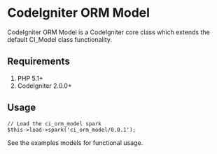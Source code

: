 # CodeIgniter ORM Model

CodeIgniter ORM Model is a CodeIgniter core class which extends the default CI_Model class functionality.

## Requirements

1. PHP 5.1+
2. CodeIgniter 2.0.0+

## Usage

	// Load the ci_orm_model spark
	$this->load->spark('ci_orm_model/0.0.1');

See the examples models for functional usage.